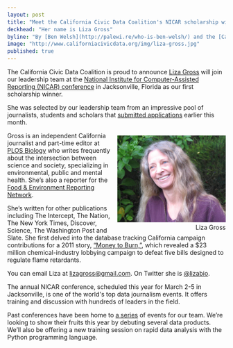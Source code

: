```yaml
---
layout: post
title: "Meet the California Civic Data Coalition's NICAR scholarship winner"
deckhead: "Her name is Liza Gross"
byline: "By [Ben Welsh](http://palewi.re/who-is-ben-welsh/) and the [California Civic Data Coalition](/about/)"
image: "http://www.californiacivicdata.org/img/liza-gross.jpg"
published: true
---
```


The California Civic Data Coalition is proud to announce [Liza Gross](http://www.lizagross.com/) will join our leadership team at the [National Institute for Computer-Assisted Reporting (NICAR) conference](http://ire.org/conferences/nicar2017/) in Jacksonville, Florida as our first scholarship winner.

She was selected by our leadership team from an impressive pool of journalists, students and scholars that [submitted applications](http://www.californiacivicdata.org/2017/01/05/nicar17-scholarship/) earlier this month.

<figure style="margin: 8px 0 0 10px; float:right;">
    <img alt="Liza Gross" title="Liza Gross" src="/img/liza-gross.jpg" height="200">
    <figcaption style="text-align:right;">Liza Gross</figcaption>
</figure>


Gross is an independent California journalist and part-time editor at [PLOS Biology](http://journals.plos.org/plosbiology/) who writes frequently about the intersection between science and society, specializing in environmental, public and mental health. She’s also a reporter for the [Food & Environment Reporting Network](https://thefern.org/).

She’s written for other publications including The Intercept, The Nation, The New York Times, Discover, Science, The Washington Post and Slate. She first delved into the database tracking California campaign contributions for a 2011 story, [“Money to Burn,”](http://www.eastbayexpress.com/oakland/money-to-burn/Content?oid=3042155), which revealed a $23 million chemical-industry lobbying campaign to defeat five bills designed to regulate flame retardants.

You can email Liza at [lizagross@gmail.com](mailto:lizagross@gmail.com). On Twitter she is [@lizabio](https://twitter.com/lizabio).

The annual NICAR conference, scheduled this year for March 2-5 in Jacksonville, is one of the world's top data journalism events. It offers training and discussion with hundreds of leaders in the field.

Past conferences have been home to [a series](http://www.californiacivicdata.org/2015/02/26/code-rush/) of events for our team. We’re looking to show their fruits this year by debuting several data products. We’ll also be offering a new training session on rapid data analysis with the Python programming language.
